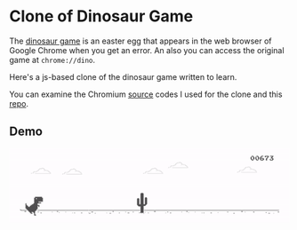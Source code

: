 
# Clone of Dinosaur Game

The [dinosaur game](https://www.blog.google/products/chrome/chrome-dino/) is an easter egg that appears in the web browser of Google Chrome when you get an error. An also you can access the original game at `chrome://dino`.

Here's a js-based clone of the dinosaur game written to learn.

You can examine the Chromium [source](https://source.chromium.org/chromium/chromium/src/+/main:components/neterror/resources/offline.js;l=7?q=t-rex%20package:%5Echromium$&ss=chromium) codes I used for the clone and this [repo](https://github.com/wayou/t-rex-runner).

## Demo

![image](https://raw.githubusercontent.com/SwishSwishBish/DinoGame/master/image/dino-demo.gif)
